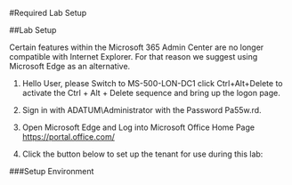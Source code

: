 #Required Lab Setup

##Lab Setup

Certain features within the Microsoft 365 Admin Center are no longer compatible with Internet Explorer. For that reason we suggest using Microsoft Edge as an alternative.

1. Hello User, please Switch to MS-500-LON-DC1 click Ctrl+Alt+Delete to activate the Ctrl + Alt + Delete sequence and bring up the logon page.

2. Sign in with ADATUM\Administrator with the Password Pa55w.rd.

3. Open Microsoft Edge and Log into Microsoft Office Home Page https://portal.office.com/

4. Click the button below to set up the tenant for use during this lab:

###Setup Environment
